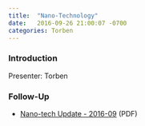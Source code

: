 ```yaml
---
title:  "Nano-Technology"
date:   2016-09-26 21:00:07 -0700
categories: Torben
---
```


### Introduction

Presenter: Torben

### Follow-Up

* [Nano-tech Update - 2016-09](/assets/present/nanotech-update-2016-09.pdf) (PDF) 